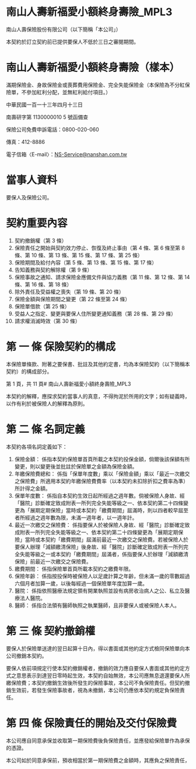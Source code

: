 # 南山人壽新福愛小額終身壽險_MPL3

南山人壽保險股份有限公司（以下簡稱「本公司」）

本契約於訂立契約前已提供要保人不低於三日之審閱期間。

# 南山人壽新福愛小額終身壽險（樣本）

滿期保險金、身故保險金或喪葬費用保險金、完全失能保險金（本保險為不分紅保險單，不參加紅利分配，並無紅利給付項目。）

中華民國一百一十三年四月十三日

南壽研字第 1130000010 5 號函備查

保險公司免費申訴電話：0800-020-060

傳真：412-8886

電子信箱〈E-mail〉：NS-Service@nanshan.com.tw

# 當事人資料

要保人及保險公司。

# 契約重要內容

1. 契約撤銷權（第 3 條）
2. 保險責任之開始與契約效力停止、恢復及終止事由（第 4 條、第 6 條至第 8 條、第 10 條、第 13 條、第 15 條、第 17 條、第 25 條）
3. 保險期間及給付內容（第 5 條、第 13 條、第 15 條、第 17 條）
4. 告知義務與契約解除權（第 9 條）
5. 保險事故之通知、請求保險金應備文件與協力義務（第 11 條、第 12 條、第 14 條、第 16 條、第 18 條）
6. 除外責任及受益權之喪失（第 19 條、第 20 條）
7. 保險金額與保險期間之變更（第 22 條至第 24 條）
8. 保險單借款（第 25 條）
9. 受益人之指定、變更與要保人住所變更通知義務（第 28 條、第 29 條）
10. 請求權消滅時效（第 30 條）

# 第 一 條 保險契約的構成

本保險單條款、附著之要保書、批註及其他約定書，均為本保險契約（以下簡稱本契約）的構成部分。

第 1 頁，共 11 頁# 南山人壽新福愛小額終身壽險_MPL3

本契約的解釋，應探求契約當事人的真意，不得拘泥於所用的文字；如有疑義時， 以作有利於被保險人的解釋為原則。

# 第 二 條 名詞定義

本契約各項名詞定義如下：

1. 保險金額：
係指本契約保險單首頁所載之本契約投保金額，倘爾後該保額有所變更，則以變更後並批註於保險單之金額為保險金額。
2. 年繳保險費總和：
係指「保單年度數」乘以「保險金額」乘以「最近一次繳交之保險費」所適用本契約年繳保險費費率（以本契約未扣除折扣之費率為準）所計得之金額。
3. 保單年度數：
係指自本契約生效日起所經過之週年數。倘被保險人身故、經「醫院」診斷確定致成附表一所列完全失能等級之一、依本契約第二十四條變更為「展期定期保險」當時或本契約「繳費期間」屆滿時，則以四者較早屆至者所經過之週年數為限，未滿一週年者，以一週年計。
4. 最近一次繳交之保險費：
係指要保人於被保險人身故、經「醫院」診斷確定致成附表一所列完全失能等級之一、依本契約第二十四條變更為「展期定期保險」當時或本契約「繳費期間」屆滿前最近一次繳交之保險費。若被保險人於要保人辦理「減額繳清保險」後身故、經「醫院」診斷確定致成附表一所列完全失能等級之一或本契約「繳費期間」屆滿者，係指要保人於辦理「減額繳清保險」前最近一次繳交之保險費。
5. 繳費期間：
係指保險單首頁所載本契約之繳費年限。
6. 保險年齡：
係指按投保時被保險人以足歲計算之年齡，但未滿一歲的零數超過六個月者加算一歲，以後每經過一個保險單年度加算一歲。
7. 醫院：
係指依照醫療法規定領有開業執照並設有病房收治病人之公、私立及醫療法人醫院。
8. 醫師：
係指合法領有醫師執照之執業醫師，且非要保人或被保險人本人。

# 第 三 條 契約撤銷權

要保人於保險單送達的翌日起算十日內，得以書面或其他約定方式檢同保險單向本公司撤銷本契約。

要保人依前項規定行使本契約撤銷權者，撤銷的效力應自要保人書面或其他約定方式之意思表示到達翌日零時起生效，本契約自始無效，本公司應無息退還要保人所繳保險費；本契約撤銷生效後所發生的保險事故，本公司不負保險責任。但契約撤銷生效前，若發生保險事故者，視為未撤銷，本公司仍應依本契約規定負保險責任。

# 第 四 條 保險責任的開始及交付保險費

本公司應自同意承保並收取第一期保險費後負保險責任，並應發給保險單作為承保的憑證。

本公司如於同意承保前，預收相當於第一期保險費之金額時，其應負之保險責任，